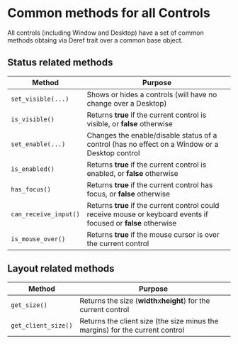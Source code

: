 # Common methods for all Controls

All controls (including Window and Desktop) have a set of common methods obtaing via Deref trait over a common base object.


## Status related methods

| Method                | Purpose                                                            |
|-----------------------|--------------------------------------------------------------------|
| `set_visible(...)`    | Shows or hides a controls (will have no change over a Desktop)     |
| `is_visible()`        | Returns **true** if the current control is visible, or **false** otherwise |
| `set_enable(...)`     | Changes the enable/disable status of a control (has no effect on a Window or a Desktop control |
| `is_enabled()`        | Returns **true** if the current control is enabled, or **false** otherwise |
| `has_focus()`         | Returns **true** if the current control has focus, or **false** otherwise |
| `can_receive_input()` | Returns **true** if the current control could receive mouse or keyboard events if focused or **false** otherwise |
| `is_mouse_over()`     | Returns **true** if the mouse cursor is over the current control |

## Layout related methods

| Method                | Purpose                                                                      |
|-----------------------|------------------------------------------------------------------------------|
| `get_size()`          | Returns the size (**width**x**height**) for the current control              |
| `get_client_size()`   | Returns the client size (the size minus the margins) for the current control |